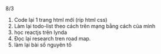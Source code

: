 8/3
1. Code lại 1 trang html mới (rip html css)
2. Làm lại todo-list theo cách trên mạng bằng cách của mình
3. học reactjs trên lynda
4. Đọc lại research tren road map.
5. làm lại bài số nguyên tố
